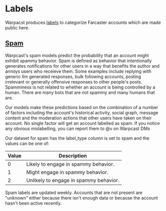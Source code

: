 # Labels

Warpacst produces [labels](https://github.com/farcaster/labels) to categorize Farcaster accounts which are made public here.

## [Spam](https://github.com/warpcast/backend/blob/main/spam.jsonl)

Warpcast's spam models predict the probability that an account might exhibit spammy behavior. Spam is defined as behavior that intentionally generates notifications for other users in a way that benefits the author and annoys users who receieve them. Some examples include replying with generic llm generated responses, bulk following accounts, posting irrelevant or generally offensive responses to other people's posts. Spamminess is not related to whether an account is being controlled by a human. There are many bots that are not spammy and many humans that are.

Our models make these predictions based on the combination of a number of factors including the account's historical activity, social graph, message content and the moderation actions that other users have taken on their account. No single factor will get an account labelled as spam. If you notice any obvious mislabelling, you can report them to @v on Warpcast DMs

Our dataset for spam has the label_type column is set to spam and the values can be one of:

| Value | Description                            |
|-------|----------------------------------------|
| 0     | Likely to engage in spammy behavior.   |
| 1     | Might engage in spammy behavior.       |
| 2     | Unlikely to engage in spammy behavior. |

Spam labels are updated weekly. Accounts that are not present are "unknown" either because there isn't enough data or because the account hasn't been active recently. 
